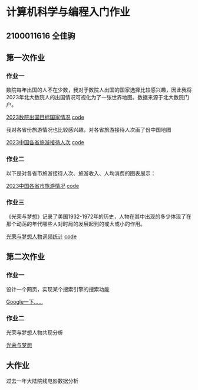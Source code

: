 # 计算机科学与编程入门作业
## 2100011616  仝佳驹
## 第一次作业
### 作业一
数院每年出国的人不在少数，我对于数院人出国的国家选择比较感兴趣，因此我将2023年北大数院人的出国情况可视化为了一张世界地图。数据来源于北大数院门户。

[2023数院出国目标国家情况](https://topo022.github.io/homework/geo_world.html)  [code](https://topo022.github.io/homework/geo_world.py)

我对各省份旅游情况也比较感兴趣，对各省旅游接待人次画了份中国地图

[2023中国各省旅游接待人次](https://topo022.github.io/homework/map_china.html)  [code](https://topo022.github.io/homework/map_china.py)

### 作业二
以下是对各省市旅游接待人次、旅游收入、人均消费的图表展示：

[2023中国各省市旅游情况](https://topo022.github.io/homework/table.html)  [code](https://topo022.github.io/homework/table.py)

### 作业三
《光荣与梦想》记录了美国1932-1972年的历史，人物在其中出现的多少体现了在那个动荡的年代哪些人对时局的发展起到的或大或小的作用。

[光荣与梦想人物词频统计](https://topo022.github.io/homework/光荣与梦想.html)  [code](https://topo022.github.io/homework/word.py)
## 第二次作业
### 作业一
设计一个网页，实现某个搜索引擎的搜索功能


[Google一下……](https://topo022.github.io/homework/search.html)
### 作业二
光荣与梦想人物共现分析

[光荣与梦想](https://topo022.github.io/homework/光荣与梦想网页关系图.html)

## 大作业
过去一年大陆院线电影数据分析
